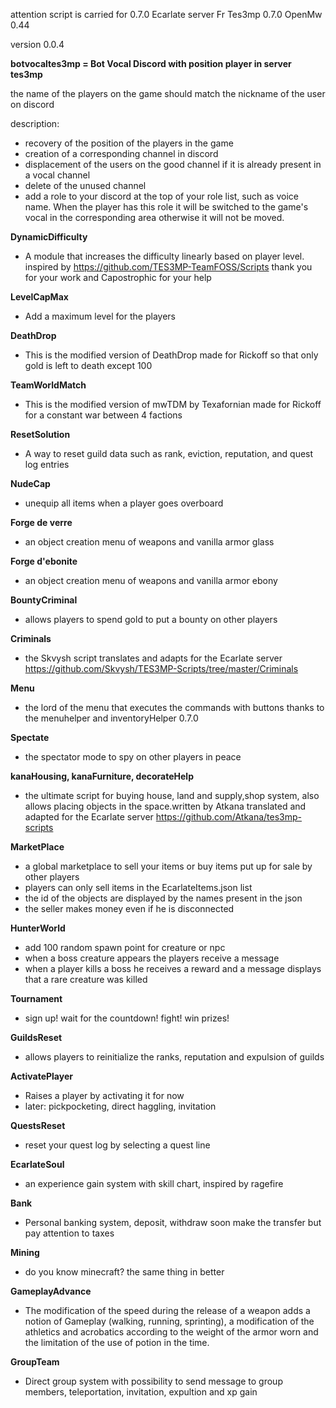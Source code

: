 attention script is carried for 0.7.0
Ecarlate server Fr
Tes3mp 0.7.0
OpenMw 0.44

version 0.0.4

**botvocaltes3mp = Bot Vocal Discord with position player in server tes3mp**

the name of the players on the game should match the nickname of the user on discord

description:
- recovery of the position of the players in the game
- creation of a corresponding channel in discord
- displacement of the users on the good channel if it is already present in a vocal channel
- delete of the unused channel
- add a role to your discord at the top of your role list, such as voice name. When the player has this role it will be switched to the game's vocal in the corresponding area otherwise it will not be moved.

**DynamicDifficulty**

- A module that increases the difficulty linearly based on player level.
inspired by https://github.com/TES3MP-TeamFOSS/Scripts thank you for your work and Capostrophic for your help

**LevelCapMax**

- Add a maximum level for the players

**DeathDrop**

- This is the modified version of DeathDrop made for Rickoff so that only gold is left to death except 100

**TeamWorldMatch**

- This is the modified version of mwTDM by Texafornian made for Rickoff for a constant war between 4 factions

**ResetSolution**

- A way to reset guild data such as rank, eviction, reputation, and quest log entries

**NudeCap**

- unequip all items when a player goes overboard

**Forge de verre**

- an object creation menu of weapons and vanilla armor glass

**Forge d'ebonite**

- an object creation menu of weapons and vanilla armor ebony

**BountyCriminal**

- allows players to spend gold to put a bounty on other players

**Criminals**

- the Skvysh script translates and adapts for the Ecarlate server
https://github.com/Skvysh/TES3MP-Scripts/tree/master/Criminals

**Menu**

- the lord of the menu that executes the commands with buttons thanks to the menuhelper and inventoryHelper 0.7.0

**Spectate**

- the spectator mode to spy on other players in peace

**kanaHousing, kanaFurniture, decorateHelp**

- the ultimate script for buying house, land and supply,shop system, also allows placing objects in the space.written by Atkana translated and adapted for the Ecarlate server https://github.com/Atkana/tes3mp-scripts

**MarketPlace**

- a global marketplace to sell your items or buy items put up for sale by other players
- players can only sell items in the EcarlateItems.json list
- the id of the objects are displayed by the names present in the json
- the seller makes money even if he is disconnected

**HunterWorld**

- add 100 random spawn point for creature or npc
- when a boss creature appears the players receive a message
- when a player kills a boss he receives a reward and a message displays that a rare creature was killed

**Tournament**

- sign up! wait for the countdown! fight! win prizes!

**GuildsReset**

- allows players to reinitialize the ranks, reputation and expulsion of guilds

**ActivatePlayer**

- Raises a player by activating it for now
- later: pickpocketing, direct haggling, invitation

**QuestsReset**

- reset your quest log by selecting a quest line

**EcarlateSoul**

- an experience gain system with skill chart, inspired by ragefire

**Bank**

- Personal banking system, deposit, withdraw soon make the transfer but pay attention to taxes

**Mining**

- do you know minecraft? the same thing in better

**GameplayAdvance**

- The modification of the speed during the release of a weapon adds a notion of Gameplay (walking, running, sprinting), a modification of the athletics and acrobatics according to the weight of the armor worn and the limitation of the use of potion in the time.

**GroupTeam**

- Direct group system with possibility to send message to group members, teleportation, invitation, expultion and xp gain
